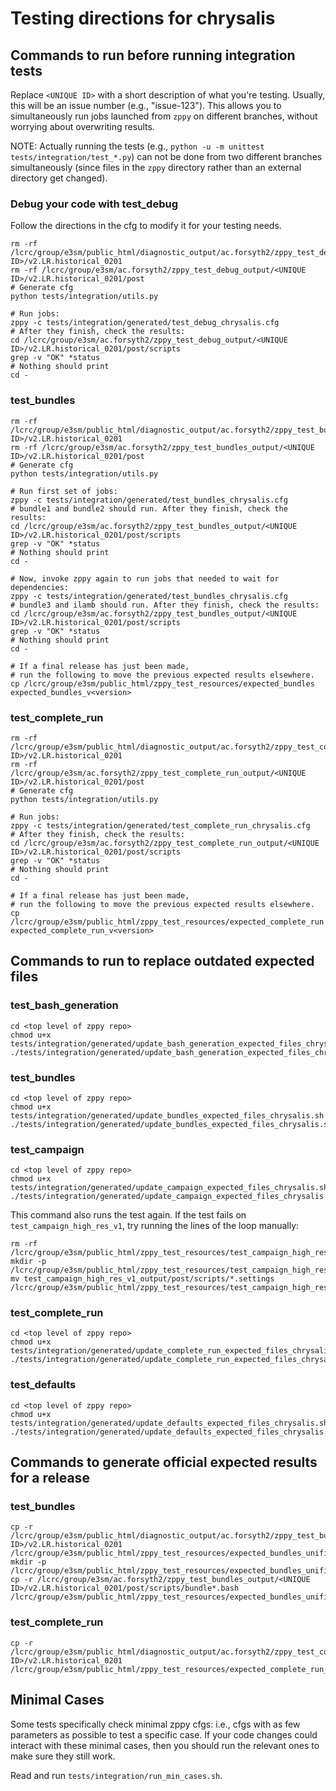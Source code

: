 # Testing directions for chrysalis

## Commands to run before running integration tests

Replace `<UNIQUE ID>` with a short description of what you're testing.
Usually, this will be an issue number (e.g., "issue-123").
This allows you to simultaneously run jobs
launched from `zppy` on different branches,
without worrying about overwriting results.

NOTE: Actually running the tests (e.g., `python -u -m unittest tests/integration/test_*.py`)
can not be done from two different branches simultaneously
(since files in the `zppy` directory rather than an external directory get changed).

### Debug your code with test_debug

Follow the directions in the cfg to modify it for your testing needs.

```
rm -rf /lcrc/group/e3sm/public_html/diagnostic_output/ac.forsyth2/zppy_test_debug_www/<UNIQUE ID>/v2.LR.historical_0201
rm -rf /lcrc/group/e3sm/ac.forsyth2/zppy_test_debug_output/<UNIQUE ID>/v2.LR.historical_0201/post
# Generate cfg
python tests/integration/utils.py

# Run jobs:
zppy -c tests/integration/generated/test_debug_chrysalis.cfg
# After they finish, check the results:
cd /lcrc/group/e3sm/ac.forsyth2/zppy_test_debug_output/<UNIQUE ID>/v2.LR.historical_0201/post/scripts
grep -v "OK" *status
# Nothing should print
cd -
```

### test_bundles

```
rm -rf /lcrc/group/e3sm/public_html/diagnostic_output/ac.forsyth2/zppy_test_bundles_www/<UNIQUE ID>/v2.LR.historical_0201
rm -rf /lcrc/group/e3sm/ac.forsyth2/zppy_test_bundles_output/<UNIQUE ID>/v2.LR.historical_0201/post
# Generate cfg
python tests/integration/utils.py

# Run first set of jobs:
zppy -c tests/integration/generated/test_bundles_chrysalis.cfg
# bundle1 and bundle2 should run. After they finish, check the results:
cd /lcrc/group/e3sm/ac.forsyth2/zppy_test_bundles_output/<UNIQUE ID>/v2.LR.historical_0201/post/scripts
grep -v "OK" *status
# Nothing should print
cd -

# Now, invoke zppy again to run jobs that needed to wait for dependencies:
zppy -c tests/integration/generated/test_bundles_chrysalis.cfg
# bundle3 and ilamb should run. After they finish, check the results:
cd /lcrc/group/e3sm/ac.forsyth2/zppy_test_bundles_output/<UNIQUE ID>/v2.LR.historical_0201/post/scripts
grep -v "OK" *status
# Nothing should print
cd -

# If a final release has just been made,
# run the following to move the previous expected results elsewhere.
cp /lcrc/group/e3sm/public_html/zppy_test_resources/expected_bundles expected_bundles_v<version>
```

### test_complete_run

```
rm -rf /lcrc/group/e3sm/public_html/diagnostic_output/ac.forsyth2/zppy_test_complete_run_www/<UNIQUE ID>/v2.LR.historical_0201
rm -rf /lcrc/group/e3sm/ac.forsyth2/zppy_test_complete_run_output/<UNIQUE ID>/v2.LR.historical_0201/post
# Generate cfg
python tests/integration/utils.py

# Run jobs:
zppy -c tests/integration/generated/test_complete_run_chrysalis.cfg
# After they finish, check the results:
cd /lcrc/group/e3sm/ac.forsyth2/zppy_test_complete_run_output/<UNIQUE ID>/v2.LR.historical_0201/post/scripts
grep -v "OK" *status
# Nothing should print
cd -

# If a final release has just been made,
# run the following to move the previous expected results elsewhere.
cp /lcrc/group/e3sm/public_html/zppy_test_resources/expected_complete_run expected_complete_run_v<version>
```

## Commands to run to replace outdated expected files

### test_bash_generation

```
cd <top level of zppy repo>
chmod u+x tests/integration/generated/update_bash_generation_expected_files_chrysalis.sh
./tests/integration/generated/update_bash_generation_expected_files_chrysalis.sh
```

### test_bundles

```
cd <top level of zppy repo>
chmod u+x tests/integration/generated/update_bundles_expected_files_chrysalis.sh
./tests/integration/generated/update_bundles_expected_files_chrysalis.sh
```

### test_campaign

```
cd <top level of zppy repo>
chmod u+x tests/integration/generated/update_campaign_expected_files_chrysalis.sh
./tests/integration/generated/update_campaign_expected_files_chrysalis.sh
```
This command also runs the test again.
If the test fails on `test_campaign_high_res_v1`, try running the lines of the loop manually:
```
rm -rf /lcrc/group/e3sm/public_html/zppy_test_resources/test_campaign_high_res_v1_expected_files
mkdir -p /lcrc/group/e3sm/public_html/zppy_test_resources/test_campaign_high_res_v1_expected_files
mv test_campaign_high_res_v1_output/post/scripts/*.settings /lcrc/group/e3sm/public_html/zppy_test_resources/test_campaign_high_res_v1_expected_files
```

### test_complete_run

```
cd <top level of zppy repo>
chmod u+x tests/integration/generated/update_complete_run_expected_files_chrysalis.sh
./tests/integration/generated/update_complete_run_expected_files_chrysalis.sh
```

### test_defaults

```
cd <top level of zppy repo>
chmod u+x tests/integration/generated/update_defaults_expected_files_chrysalis.sh
./tests/integration/generated/update_defaults_expected_files_chrysalis.sh
```

## Commands to generate official expected results for a release

### test_bundles

```
cp -r /lcrc/group/e3sm/public_html/diagnostic_output/ac.forsyth2/zppy_test_bundles_www/<UNIQUE ID>/v2.LR.historical_0201 /lcrc/group/e3sm/public_html/zppy_test_resources/expected_bundles_unified_<#>
mkdir -p /lcrc/group/e3sm/public_html/zppy_test_resources/expected_bundles_unified_<#>/bundle_files
cp -r /lcrc/group/e3sm/ac.forsyth2/zppy_test_bundles_output/<UNIQUE ID>/v2.LR.historical_0201/post/scripts/bundle*.bash /lcrc/group/e3sm/public_html/zppy_test_resources/expected_bundles_unified_<#>/bundle_files
```

### test_complete_run

```
cp -r /lcrc/group/e3sm/public_html/diagnostic_output/ac.forsyth2/zppy_test_complete_run_www/<UNIQUE ID>/v2.LR.historical_0201 /lcrc/group/e3sm/public_html/zppy_test_resources/expected_complete_run_unified_<#>
```

## Minimal Cases

Some tests specifically check minimal zppy cfgs:
i.e., cfgs with as few parameters as possible to test a specific case.
If your code changes could interact with these minimal cases,
then you should run the relevant ones to make sure they still work.

Read and run `tests/integration/run_min_cases.sh`.
